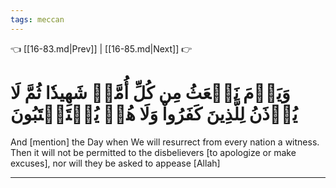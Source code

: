 ```yaml
---
tags: meccan
---
```


👈 [[16-83.md|Prev]] | [[16-85.md|Next]] 👉

# وَيَوۡمَ نَبۡعَثُ مِن كُلِّ أُمَّةٖ شَهِيدٗا ثُمَّ لَا يُؤۡذَنُ لِلَّذِينَ كَفَرُواْ وَلَا هُمۡ يُسۡتَعۡتَبُونَ

And [mention] the Day when We will resurrect from every nation a witness. Then it will not be permitted to the disbelievers [to apologize or make excuses], nor will they be asked to appease [Allah]

---

